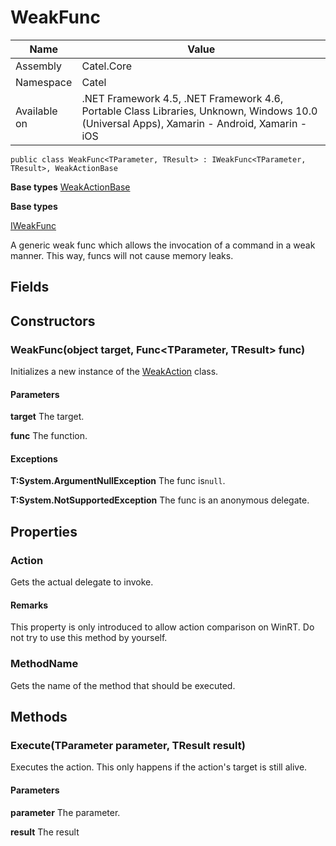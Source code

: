 

# WeakFunc

Name|Value
---|---
Assembly|Catel.Core
Namespace|Catel
Available on|.NET Framework 4.5, .NET Framework 4.6, Portable Class Libraries, Unknown, Windows 10.0 (Universal Apps), Xamarin - Android, Xamarin - iOS

```
public class WeakFunc<TParameter, TResult> : IWeakFunc<TParameter, TResult>, WeakActionBase
```

**Base types**
[WeakActionBase](/Catel.Core\Catel\WeakActionBase.md)

**Base types**

[IWeakFunc](/Catel.Core\Catel\IWeakFunc.md)


A generic weak func which allows the invocation of a command in a weak manner. This way, funcs will not cause memory leaks.



## Fields

## Constructors

### WeakFunc(object target, Func<TParameter, TResult> func)

Initializes a new instance of the [WeakAction](#) class.

#### Parameters

**target**
The target.

**func**
The function.

#### Exceptions

**T:System.ArgumentNullException**
The func is`null`.

**T:System.NotSupportedException**
The func is an anonymous delegate.



## Properties

### Action

Gets the actual delegate to invoke.

#### Remarks

This property is only introduced to allow action comparison on WinRT. Do not try to use this method by yourself.



### MethodName

Gets the name of the method that should be executed.



## Methods

### Execute(TParameter parameter, TResult result)

Executes the action. This only happens if the action's target is still alive.

#### Parameters

**parameter**
The parameter.

**result**
The result



